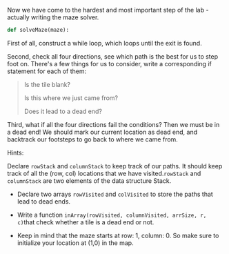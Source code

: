 Now we have come to the hardest and most important step of the lab - actually writing the maze solver.

```python
def solveMaze(maze):
```

First of all, construct a while loop, which loops until the exit is found.

Second, check all four directions, see which path is the best for us to step foot on. There's a few things for us to consider, write a corresponding if statement for each of them:

> Is the tile blank?
>
> Is this where we just came from?
>
> Does it lead to a dead end?

Third, what if all the four directions fail the conditions? Then we must be in a dead end! We should mark our current location as dead end, and backtrack our footsteps to go back to where we came from.

Hints:


Declare  `rowStack` and `columnStack` to keep track of our paths. It should keep track of all the (row, col) locations that we have visited.`rowStack` and `columnStack` are two elements of the data structure Stack. 


* Declare two arrays `rowVisited` and `colVisited` to store the paths that lead to dead ends.

* Write a function `inArray(rowVisited, columnVisited, arrSize, r, c)`that check whether a tile is a dead end or not.
* Keep in mind that the maze starts at row: 1, column: 0. So make sure to initialize your location at (1,0) in the map.


